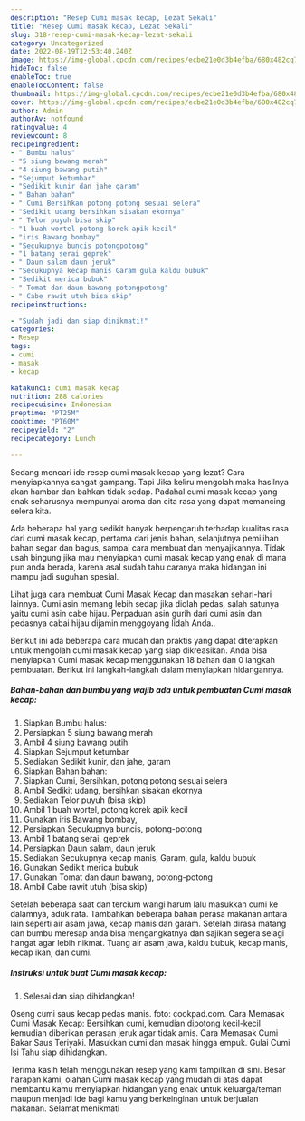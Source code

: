 ```yaml
---
description: "Resep Cumi masak kecap, Lezat Sekali"
title: "Resep Cumi masak kecap, Lezat Sekali"
slug: 318-resep-cumi-masak-kecap-lezat-sekali
category: Uncategorized
date: 2022-08-19T12:53:40.240Z
image: https://img-global.cpcdn.com/recipes/ecbe21e0d3b4efba/680x482cq70/cumi-masak-kecap-foto-resep-utama.jpg
hideToc: false
enableToc: true
enableTocContent: false
thumbnail: https://img-global.cpcdn.com/recipes/ecbe21e0d3b4efba/680x482cq70/cumi-masak-kecap-foto-resep-utama.jpg
cover: https://img-global.cpcdn.com/recipes/ecbe21e0d3b4efba/680x482cq70/cumi-masak-kecap-foto-resep-utama.jpg
author: Admin
authorAv: notfound
ratingvalue: 4
reviewcount: 8
recipeingredient:
- " Bumbu halus"
- "5 siung bawang merah"
- "4 siung bawang putih"
- "Sejumput ketumbar"
- "Sedikit kunir dan jahe garam"
- " Bahan bahan"
- " Cumi Bersihkan potong potong sesuai selera"
- "Sedikit udang bersihkan sisakan ekornya"
- " Telor puyuh bisa skip"
- "1 buah wortel potong korek apik kecil"
- "iris Bawang bombay"
- "Secukupnya buncis potongpotong"
- "1 batang serai geprek"
- " Daun salam daun jeruk"
- "Secukupnya kecap manis Garam gula kaldu bubuk"
- "Sedikit merica bubuk"
- " Tomat dan daun bawang potongpotong"
- " Cabe rawit utuh bisa skip"
recipeinstructions:

- "Sudah jadi dan siap dinikmati!"
categories:
- Resep
tags:
- cumi
- masak
- kecap

katakunci: cumi masak kecap 
nutrition: 288 calories
recipecuisine: Indonesian
preptime: "PT25M"
cooktime: "PT60M"
recipeyield: "2"
recipecategory: Lunch

---
```



Sedang mencari ide resep cumi masak kecap yang lezat? Cara menyiapkannya sangat gampang. Tapi Jika keliru mengolah maka hasilnya akan hambar dan bahkan tidak sedap. Padahal cumi masak kecap yang enak seharusnya mempunyai aroma dan cita rasa yang dapat memancing selera kita.


Ada beberapa hal yang sedikit banyak berpengaruh terhadap kualitas rasa dari cumi masak kecap, pertama dari jenis bahan, selanjutnya pemilihan bahan segar dan bagus, sampai cara membuat dan menyajikannya. Tidak usah bingung jika mau menyiapkan cumi masak kecap yang enak di mana pun anda berada, karena asal sudah tahu caranya maka hidangan ini mampu jadi suguhan spesial.

Lihat juga cara membuat Cumi Masak Kecap dan masakan sehari-hari lainnya. Cumi asin memang lebih sedap jika diolah pedas, salah satunya yaitu cumi asin cabe hijau. Perpaduan asin gurih dari cumi asin dan pedasnya cabai hijau dijamin menggoyang lidah Anda..


Berikut ini ada beberapa cara mudah dan praktis yang dapat diterapkan untuk mengolah cumi masak kecap yang siap dikreasikan. Anda bisa menyiapkan Cumi masak kecap menggunakan 18 bahan dan 0 langkah pembuatan. Berikut ini langkah-langkah dalam menyiapkan hidangannya.

<!--inarticleads1-->

##### Bahan-bahan dan bumbu yang wajib ada untuk pembuatan Cumi masak kecap:

1. Siapkan  Bumbu halus:
1. Persiapkan 5 siung bawang merah
1. Ambil 4 siung bawang putih
1. Siapkan Sejumput ketumbar
1. Sediakan Sedikit kunir, dan jahe, garam
1. Siapkan  Bahan bahan:
1. Siapkan  Cumi, Bersihkan, potong potong sesuai selera
1. Ambil Sedikit udang, bersihkan sisakan ekornya
1. Sediakan  Telor puyuh (bisa skip)
1. Ambil 1 buah wortel, potong korek apik kecil
1. Gunakan iris Bawang bombay,
1. Persiapkan Secukupnya buncis, potong-potong
1. Ambil 1 batang serai, geprek
1. Persiapkan  Daun salam, daun jeruk
1. Sediakan Secukupnya kecap manis, Garam, gula, kaldu bubuk
1. Gunakan Sedikit merica bubuk
1. Gunakan  Tomat dan daun bawang, potong-potong
1. Ambil  Cabe rawit utuh (bisa skip)


Setelah beberapa saat dan tercium wangi harum lalu masukkan cumi ke dalamnya, aduk rata. Tambahkan beberapa bahan perasa makanan antara lain seperti air asam jawa, kecap manis dan garam. Setelah dirasa matang dan bumbu meresap anda bisa mengangkatnya dan sajikan segera selagi hangat agar lebih nikmat. Tuang air asam jawa, kaldu bubuk, kecap manis, kecap ikan, dan cumi. 

<!--inarticleads2-->

##### Instruksi untuk buat Cumi masak kecap:


1. Selesai dan siap dihidangkan!

Oseng cumi saus kecap pedas manis. foto: cookpad.com. Cara Memasak Cumi Masak Kecap: Bersihkan cumi, kemudian dipotong kecil-kecil kemudian diberikan perasan jeruk agar tidak amis. Cara Memasak Cumi Bakar Saus Teriyaki. Masukkan cumi dan masak hingga empuk. Gulai Cumi Isi Tahu siap dihidangkan. 

Terima kasih telah menggunakan resep yang kami tampilkan di sini. Besar harapan kami, olahan Cumi masak kecap yang mudah di atas dapat membantu kamu menyiapkan hidangan yang enak untuk keluarga/teman maupun menjadi ide bagi kamu yang berkeinginan untuk berjualan makanan. Selamat menikmati
